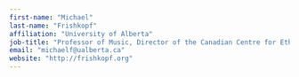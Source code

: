 ```yaml
---
first-name: "Michael"
last-name: "Frishkopf"
affiliation: "University of Alberta"
job-title: "Professor of Music, Director of the Canadian Centre for Ethnomusicology"
email: "michaelf@ualberta.ca"
website: "http://frishkopf.org"
---
```


